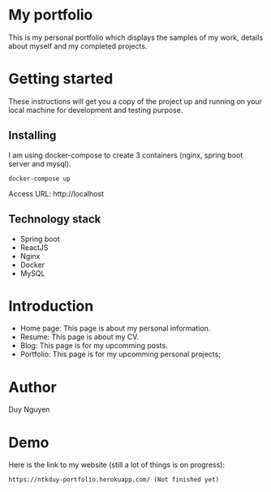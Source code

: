 # My portfolio

This is my personal portfolio which displays the samples of my work, details about myself and my completed projects.

# Getting started
These instructions will get you a copy of the project up and running on your local machine for development and testing purpose.

## Installing

I am using docker-compose to create 3 containers (nginx, spring boot server and mysql).

```
docker-compose up
```

Access URL: http://localhost

## Technology stack

* Spring boot
* ReactJS
* Nginx
* Docker
* MySQL

# Introduction

* Home page: This page is about my personal information.
* Resume: This page is about my CV.
* Blog: This page is for my upcomming posts.
* Portfolio: This page is for my upcomming personal projects;

# Author

Duy Nguyen

# Demo

Here is the link to my website (still a lot of things is on progress): 

```
https://ntkduy-portfolio.herokuapp.com/ (Not finished yet)
```